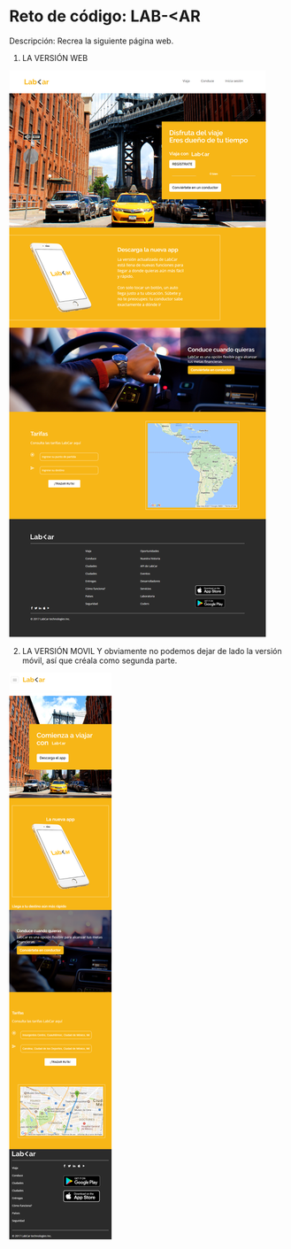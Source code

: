 # Reto de código: LAB-<AR

Descripción: Recrea la siguiente página web.

1. LA VERSIÓN WEB

![Página web](assets/images/desktop.png)

2. LA VERSIÓN MOVIL
Y obviamente no podemos dejar de lado la versión móvil, así que créala como segunda parte.

![Página web](assets/images/v-movil.png)
